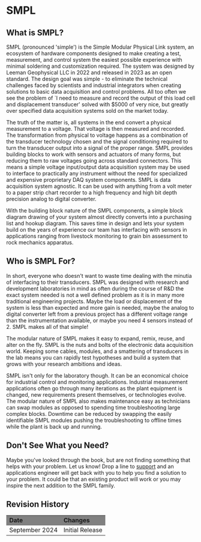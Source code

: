 # SMPL

## What is SMPL?
SMPL (pronounced 'simple') is the Simple Modular Physical Link system, an
ecosystem of hardware components designed to make creating a test, measurement,
and control system the easiest possible experience with minimal soldering and
customization required. The system was designed by Leeman Geophysical LLC in
2022 and released in 2023 as an open standard. The design goal was simple - to
eliminate the technical challenges faced by scientists and industrial
integrators when creating solutions to basic data acquisition and control
problems. All too often we see the problem of `I need to measure and record the
output of this load cell and displacement transducer' solved with \$5000 of very
nice, but greatly over specified data acquisition systems sold on the market
today.

The truth of the matter is, all systems in the end convert a physical
measurement to a voltage. That voltage is then measured and recorded. The
transformation from physical to voltage happens as a combination of the
transducer technology chosen and the signal conditioning required to turn the
transducer output into a signal of the proper range. SMPL provides building
blocks to work with sensors and actuators of many forms, but reducing them to
raw voltages going across standard connectors. This means a simple voltage
input/output data acquisition system may be used to interface to practically any
instrument without the need for specialized and expensive proprietary DAQ system
components. SMPL is data acquisition system agnostic. It can be used with
anything from a volt meter to a paper strip chart recorder to a high frequency
and high bit depth precision analog to digital converter.

With the building block nature of the SMPL components, a simple block diagram
drawing of your system almost directly converts into a purchasing list and
hookup diagram. This saves time in design and lets your system build on the
years of experience our team has interfacing with sensors in applications
ranging from livestock monitoring to grain bin assessment to rock mechanics
apparatus.

## Who is SMPL For?
In short, everyone who doesn't want to waste time dealing with the minutia of
interfacing to their transducers. SMPL was designed with research and
development laboratories in mind as often during the course of R&D the exact
system needed is not a well defined problem as it is in many more traditional
engineering projects. Maybe the load or displacement of the system is less than
expected and more gain is needed, maybe the analog to digital converter left
from a previous project has a different voltage range than the instrumentation
available, or maybe you need 4 sensors instead of 2. SMPL makes all of that
simple!

The modular nature of SMPL makes it easy to expand, remix, reuse, and alter on
the fly. SMPL is the nuts and bolts of the electronic data acquisition world.
Keeping some cables, modules, and a smattering of transducers in the lab means
you can rapidly test hypotheses and build a system that grows with your research
ambitions and ideas.

SMPL isn't only for the laboratory though. It can be an economical choice for
industrial control and monitoring applications. Industrial measurement
applications often go through many iterations as the plant equipment is changed,
new requirements present themselves, or technologies evolve. The modular nature
of SMPL also makes maintenance easy as technicians can swap modules as opposed
to spending time troubleshooting large complex blocks. Downtime can be reduced
by swapping the easily identifiable SMPL modules pushing the troubleshooting to
offline times while the plant is back up and running.

## Don't See What you Need?
Maybe you've looked through the book, but are not finding something that helps
with your problem. Let us know! Drop a line to [support](../support.md) and
an applications engineer will get back with you to help you find a solution to
your problem. It could be that an existing product will work or you may inspire
the next addition to the SMPL family.

## Revision History
<table>

  <tr bgcolor="gray">
    <td><b>Date</b></td>
    <td><b>Changes</b></td>
  </tr>

  <tr>
    <td>September 2024</td>
    <td>Initial Release</td>
  </tr>

</table>
